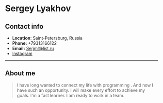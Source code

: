 # Sergey Lyakhov

## Contact info
- **Location:** Saint-Petersburg, Russia
- **Phone:** +79313166122
- **Email:** <Serjml@list.ru>
- [Instagram](https://www.instagram.com/serj.lyakhov/)

---

## About me

> I have long wanted to connect my life with programming . And now I have such an opportunity. I will make every effort to achieve my goals. I'm a fast learner. I am ready to work in a team.